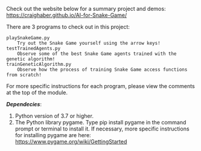 Check out the website below for a summary project and demos:
https://craighaber.github.io/AI-for-Snake-Game/

There are 3 programs to check out in this project:
	
	playSnakeGame.py
		Try out the Snake Game yourself using the arrow keys!
	testTrainedAgents.py
		Observe some of the best Snake Game agents trained with the genetic algorithm!
	trainGeneticAlgorithm.py
		Observe how the process of training Snake Game access functions from scratch!

For more specific instructions for each program, please view the comments
at the top of the module.

***Dependecies***:
   1. Python version of 3.7 or higher.
   2. The Python library pygame.
        Type pip install pygame in the command prompt or terminal to install it.
        If necessary, more specific instructions for installing pygame are here:
        https://www.pygame.org/wiki/GettingStarted 





